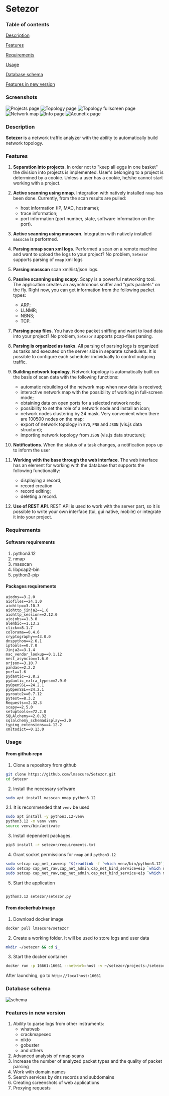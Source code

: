 # **Setezor**

### Table of contents
[Description](#description)

[Features](#features)

[Requirements](#requirements)

[Usage](#usage)

[Database schema](#database-schema)

[Features in new version](#features-in-new-version)

### Screenshots
![Projects page](setezor/docs/scr1.png)
![Topology page](setezor/docs/scr2.png)
![Topology fullscreen page](setezor/docs/scr3.png)
![Network map](setezor/docs/scr6.png)
![Info page](setezor/docs/scr4.png)
![Acunetix page](setezor/docs/scr5.png)

### Description
**Setezor** is a network traffic analyzer with the ability to automatically build network topology. 
### Features
1. **Separation into projects**. In order not to "keep all eggs in one basket" the division into projects is implemented. User's belonging to a project is determined by a cookie. Unless a user has a cookie, he/she cannot start working with a project.
1. **Active scanning using nmap**. Integration with natively installed `nmap` has been done. Currently, from the scan results are pulled:
    - host information (IP, MAC, hostname);
    - trace information;
    - port information (port number, state, software information on the port).
1. **Active scanning using masscan**. Integration with natively installed `masscan` is performed.
1. **Parsing nmap scan xml logs**. Performed a scan on a remote machine and want to upload the logs to your project? No problem, `Setezor` supports parsing of `nmap` xml logs
1. **Parsing masscan** scan xml/list/json logs.
1. **Passive scanning using scapy**. Scapy is a powerful networking tool. The application creates an asynchronous sniffer and "guts packets" on the fly. Right now, you can get information from the following packet types:
    - ARP;
    - LLNMR;
    - NBNS;
    - TCP.

1. **Parsing pcap files**. You have done packet sniffing and want to load data into your project? No problem, `Setezor` supports pcap-files parsing.
1. **Parsing is organized as tasks**. All parsing of parsing logs is organized as tasks and executed on the server side in separate schedulers. It is possible to configure each scheduler individually to control outgoing traffic.
1. **Building network topology**. Network topology is automatically built on the basis of scan data with the following functions:
    - automatic rebuilding of the network map when new data is received;
    - interactive network map with the possibility of working in full-screen mode;
    - obtaining data on open ports for a selected network node;
    - possibility to set the role of a network node and install an icon;
    - network nodes clustering by 24 mask. Very convenient when there are 100500 nodes on the map;
    - export of network topology in `SVG`, `PNG` and `JSON` (vis.js data structure);
    - importing network topology from `JSON` (vis.js data structure);
1. **Notifications**. When the status of a task changes, a notification pops up to inform the user

1. **Working with the base through the web interface**. The web interface has an element for working with the database that supports the following functionality:
    - displaying a record;
    - record creation
    - record editing;
    - deleting a record.
1. **Use of REST API**. REST API is used to work with the server part, so it is possible to write your own interface (tui, gui native, mobile) or integrate it into your project.

### Requirements
#### Software requirements
1. python3.12
1. nmap
2. masscan
3. libpcap2-bin
4. python3-pip

#### Packages requirements

```
aiodns==3.2.0
aiofiles==24.1.0
aiohttp==3.10.3
aiohttp_jinja2==1.6
aiohttp_session==2.12.0
aiojobs==1.3.0
alembic==1.13.2
click==8.1.7
colorama==0.4.6
cryptography==43.0.0
dnspython==2.6.1
iptools==0.7.0
Jinja2==3.1.4
mac_vendor_lookup==0.1.12
nest_asyncio==1.6.0
orjson==3.10.7
pandas==2.2.2
purl==1.6
pydantic==2.8.2
pydantic_extra_types==2.9.0
pyOpenSSL==24.2.1
pyOpenSSL==24.2.1
pyroute2==0.7.12
pytest==8.3.2
Requests==2.32.3
scapy==2.5.0
setuptools==72.2.0
SQLAlchemy==2.0.32
sqlalchemy_schemadisplay==2.0
typing_extensions==4.12.2
xmltodict==0.13.0
```
### Usage
#### From github repo
1. Clone a repository from github 
```bash
git clone https://github.com/lmsecure/Setezor.git
cd Setezor
```
2. Install the necessary software
```bash
sudo apt install masscan nmap python3.12
```
2.1. It is recommended that `venv` be used
```bash
sudo apt install -y python3.12-venv
python3.12 -m venv venv
source venv/bin/activate
```
3. Install dependent packages. 
```bash
pip3 install -r setezor/requirements.txt
```
4. Grant socket permissions for `nmap` and `python3.12`
```bash
sudo setcap cap_net_raw=eip "$(readlink -f `which venv/bin/python3.12`)"
sudo setcap cap_net_raw,cap_net_admin,cap_net_bind_service+eip `which nmap`
sudo setcap cap_net_raw,cap_net_admin,cap_net_bind_service+eip `which masscan`
```
5. Start the application
```bash

python3.12 setezor/setezor.py
```
#### From dockerhub image
1. Download docker image
```bash
docker pull lmsecure/setezor
```
2. Create a working folder. It will be used to store logs and user data
```bash
mkdir ~/setezor && cd $_
```
3. Start the docker container
```bash
docker run -p 16661:16661 --network=host -v ~/setezor/projects:/setezor/projects -v ~/setezor/logs:/setezor/logs -d lmsecure/setezor:latest
```
After launching, go to `http://localhost:16661`


### Database schema
![schema](setezor/docs/db_schema_full.png)

### Features in new version
1. Ability to parse logs from other instruments:
    - whatweb
    - crackmapexec
    - nikto
    - gobuster
    - and others
1. Advanced analysis of nmap scans
1. Increase the number of analyzed packet types and the quality of packet parsing
1. Work with domain names
1. Search services by dns records and subdomains
1. Creating screenshots of web applications
1. Proxying requests

